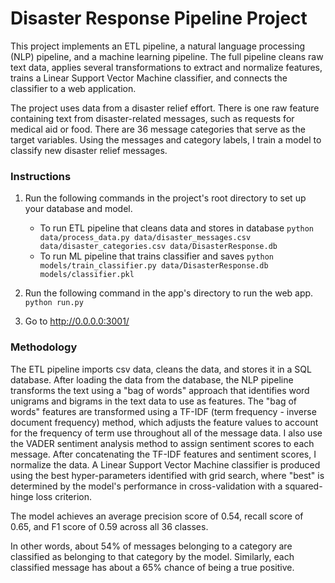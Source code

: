 # Disaster Response Pipeline Project
This project implements an ETL pipeline, a natural language processing (NLP) pipeline, and a machine learning pipeline. The full pipeline cleans raw text data, applies several transformations to extract and normalize features, trains a Linear Support Vector Machine classifier, and connects the classifier to a web application.

The project uses data from a disaster relief effort. There is one raw feature containing text from disaster-related messages, such as requests for medical aid or food. There are 36 message categories that serve as the target variables. Using the messages and category labels, I train a model to classify new disaster relief messages.


### Instructions

1. Run the following commands in the project's root directory to set up your database and model.

    - To run ETL pipeline that cleans data and stores in database
        `python data/process_data.py data/disaster_messages.csv data/disaster_categories.csv data/DisasterResponse.db`
    - To run ML pipeline that trains classifier and saves
        `python models/train_classifier.py data/DisasterResponse.db models/classifier.pkl`

2. Run the following command in the app's directory to run the web app.
    `python run.py`

3. Go to http://0.0.0.0:3001/


### Methodology

The ETL pipeline imports csv data, cleans the data, and stores it in a SQL database. After loading the data from the database, the NLP pipeline transforms the text using a "bag of words" approach that identifies word unigrams and bigrams in the text data to use as features. The "bag of words" features are transformed using a TF-IDF (term frequency - inverse document frequency) method, which adjusts the feature values to account for the frequency of term use throughout all of the message data. I also use the VADER sentiment analysis method to assign sentiment scores to each message. After concatenating the TF-IDF features and sentiment scores, I normalize the data. A Linear Support Vector Machine classifier is produced using the best hyper-parameters identified with grid search, where "best" is determined by the model's performance in cross-validation with a squared-hinge loss criterion.

The model achieves an average precision score of 0.54, recall score of 0.65, and F1 score of 0.59 across all 36 classes. 

In other words, about 54% of messages belonging to a category are classified as belonging to that category by the model. Similarly, each classified message has about a 65% chance of being a true positive.

